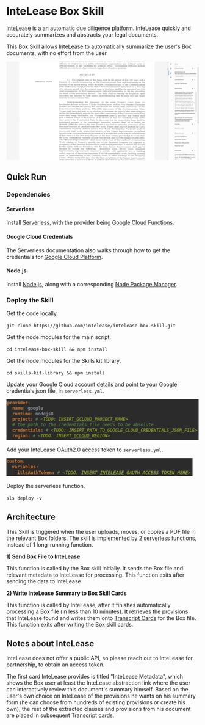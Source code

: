 # InteLease Box Skill

[InteLease](https://intelease.com) is a an automatic due diligence platform.
InteLease quickly and accurately summarizes and abstracts your legal documents.

This [Box Skill](https://www.box.com/skills) allows InteLease to automatically summarize the user's Box documents, with no effort from the user.

![Alt Text](screenshots/document.png)

## Quick Run

### Dependencies

#### Serverless

Install [Serverless](https://serverless.com/framework/docs/providers/google/), with the provider being  [Google Cloud Functions](https://cloud.google.com/functions/).

#### Google Cloud Credentials

The Serverless documentation also walks through how to get the credentials for [Google Cloud Platform](https://cloud.google.com/).

#### Node.js

Install [Node.js](https://nodejs.org/en/), along with a corresponding [Node Package Manager](https://www.npmjs.com/).

### Deploy the Skill

Get the code locally.

`git clone https://github.com/intelease/intelease-box-skill.git`

Get the node modules for the main script.

`cd intelease-box-skill && npm install`

Get the node modules for the Skills kit library.

`cd skills-kit-library && npm install`

Update your Google Cloud account details and point to your Google credentials json file, in `serverless.yml`.

![Alt Text](screenshots/google_creds.png)

Add your InteLease OAuth2.0 access token to `serverless.yml`.

![Alt Text](screenshots/itls_creds.png)

Deploy the serverless function.

`sls deploy -v`

## Architecture

This Skill is triggered when the user uploads, moves, or copies a PDF file in the relevant Box folders.
The skill is implemented by 2 serverless functions, instead of 1 long-running function.

**1) Send Box File to InteLease**

This function is called by the Box skill initially.
It sends the Box file and relevant metadata to InteLease for processing. 
This function exits after sending the data to InteLease.

**2) Write InteLease Summary to Box Skill Cards**

This function is called by InteLease, after it finishes automatically processing a Box file (in less than 10 minutes).
It retrieves the provisions that InteLease found and writes them onto [Transcript Cards](https://github.com/box/box-skills-kit-nodejs/tree/master/skills-kit-library#skillswriter) for the Box file.
This function exits after writing the Box skill cards.

## Notes about InteLease

InteLease does not offer a public API, so please reach out to InteLease for partnership, to obtain an access token.

The first card InteLease provides is titled "InteLease Metadata", which shows the Box user at least the InteLease abstraction link where the user can interactively review this document's summary himself.
Based on the user's own choice on InteLease of the provisions he wants on his summary form (he can choose from hundreds of existing provisions or create his own), the rest of the extracted clauses and provisions from his document are placed in subsequent Transcript cards.
